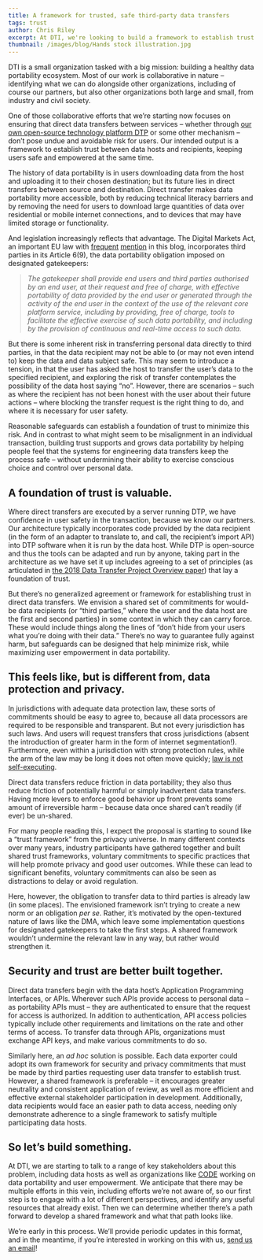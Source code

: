 ```yaml
---
title: A framework for trusted, safe third-party data transfers
tags: trust
author: Chris Riley
excerpt: At DTI, we're looking to build a framework to establish trust between data hosts and recipients, keeping users safe and empowered at the same time.
thumbnail: /images/blog/Hands stock illustration.jpg
---
```


DTI is a small organization tasked with a big mission: building a healthy data portability ecosystem. Most of our work is collaborative in nature – identifying what we can do alongside other organizations, including of course our partners, but also other organizations both large and small, from industry and civil society.

One of those collaborative efforts that we’re starting now focuses on ensuring that direct data transfers between services – whether through [our own open-source technology platform DTP](https://dtinit.org/documentation) or some other mechanism – don’t pose undue and avoidable risk for users. Our intended output is a framework to establish trust between data hosts and recipients, keeping users safe and empowered at the same time.

The history of data portability is in users downloading data from the host and uploading it to their chosen destination; but its future lies in direct transfers between source and destination. Direct transfer makes data portability more accessible, both by reducing technical literacy barriers and by removing the need for users to download large quantities of data over residential or mobile internet connections, and to devices that may have limited storage or functionality.

And legislation increasingly reflects that advantage. The Digital Markets Act, an important EU law with [frequent](https://dtinit.org/blog/2023/06/06/complex-problem-space) [mention](https://dtinit.org/blog/2023/10/24/global-developments) in this blog, incorporates third parties in its Article 6(9), the data portability obligation imposed on designated gatekeepers:

> *The gatekeeper shall provide end users and third parties authorised by an end user, at their request and free of charge, with effective portability of data provided by the end user or generated through the activity of the end user in the context of the use of the relevant core platform service, including by providing, free of charge, tools to facilitate the effective exercise of such data portability, and including by the provision of continuous and real-time access to such data.*

But there is some inherent risk in transferring personal data directly to third parties, in that the data recipient may not be able to (or may not even intend to) keep the data and data subject safe. This may seem to introduce a tension, in that the user has asked the host to transfer the user’s data to the specified recipient, and exploring the risk of transfer contemplates the possibility of the data host saying “no”. However, there are scenarios – such as where the recipient has not been honest with the user about their future actions – where blocking the transfer request is the right thing to do, and where it is necessary for user safety.

Reasonable safeguards can establish a foundation of trust to minimize this risk. And in contrast to what might seem to be misalignment in an individual transaction, building trust supports and grows data portability by helping people feel that the systems for engineering data transfers keep the process safe – without undermining their ability to exercise conscious choice and control over personal data.

## A foundation of trust is valuable.

Where direct transfers are executed by a server running DTP, we have confidence in user safety in the transaction, because we know our partners. Our architecture typically incorporates code provided by the data recipient (in the form of an adapter to translate to, and call, the recipient’s import API) into DTP software when it is run by the data host. While DTP is open-source and thus the tools can be adapted and run by anyone, taking part in the architecture as we have set it up includes agreeing to a set of principles (as articulated in [the 2018 Data Transfer Project Overview paper](https://dtinit.org/assets/dtp-overview.pdf)) that lay a foundation of trust.

But there’s no generalized agreement or framework for establishing trust in direct data transfers. We envision a shared set of commitments for would-be data recipients (or “third parties,” where the user and the data host are the first and second parties) in some context in which they can carry force. These would include things along the lines of “don’t hide from your users what you’re doing with their data.” There’s no way to guarantee fully against harm, but safeguards can be designed that help minimize risk, while maximizing user empowerment in data portability.

## This feels like, but is different from, data protection and privacy.

In jurisdictions with adequate data protection law, these sorts of commitments should be easy to agree to, because all data processors are required to be responsible and transparent. But not every jurisdiction has such laws. And users will request transfers that cross jurisdictions (absent the introduction of greater harm in the form of internet segmentation!). Furthermore, even within a jurisdiction with strong protection rules, while the arm of the law may be long it does not often move quickly; [law is not self-executing](https://dtinit.org/blog/2023/08/01/law-isnt-code).

Direct data transfers reduce friction in data portability; they also thus reduce friction of potentially harmful or simply inadvertent data transfers. Having more levers to enforce good behavior up front prevents some amount of irreversible harm – because data once shared can’t readily (if ever) be un-shared.

For many people reading this, I expect the proposal is starting to sound like a “trust framework” from the privacy universe. In many different contexts over many years, industry participants have gathered together and built shared trust frameworks, voluntary commitments to specific practices that will help promote privacy and good user outcomes. While these can lead to significant benefits, voluntary commitments can also be seen as distractions to delay or avoid regulation.

Here, however, the obligation to transfer data to third parties is already law (in some places). The envisioned framework isn’t trying to create a new norm or an obligation *per se*. Rather, it’s motivated by the open-textured nature of laws like the DMA, which leave some implementation questions for designated gatekeepers to take the first steps. A shared framework wouldn’t undermine the relevant law in any way, but rather would strengthen it.

## Security and trust are better built together.

Direct data transfers begin with the data host’s Application Programming Interfaces, or APIs. Wherever such APIs provide access to personal data – as portability APIs must – they are authenticated to ensure that the request for access is authorized. In addition to authentication, API access policies typically include other requirements and limitations on the rate and other terms of access. To transfer data through APIs, organizations must exchange API keys, and make various commitments to do so.

Similarly here, an *ad hoc* solution is possible. Each data exporter could adopt its own framework for security and privacy commitments that must be made by third parties requesting user data transfer to establish trust. However, a shared framework is preferable – it encourages greater neutrality and consistent application of review, as well as more efficient and effective external stakeholder participation in development. Additionally, data recipients would face an easier path to data access, needing only demonstrate adherence to a single framework to satisfy multiple participating data hosts.

## So let’s build something.

At DTI, we are starting to talk to a range of key stakeholders about this problem, including data hosts as well as organizations like [CODE](https://www.codepolicy.org/) working on data portability and user empowerment. We anticipate that there may be multiple efforts in this vein, including efforts we’re not aware of, so our first step is to engage with a lot of different perspectives, and identify any useful resources that already exist. Then we can determine whether there’s a path forward to develop a shared framework and what that path looks like.

We’re early in this process. We’ll provide periodic updates in this format, and in the meantime, if you’re interested in working on this with us, [send us an email](mailto:secpriv@dtinit.org)!
